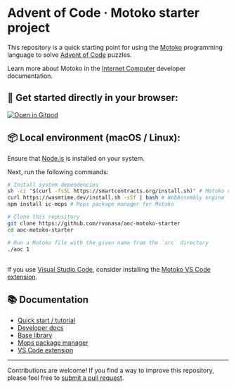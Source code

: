# Advent of Code &middot; Motoko starter project

This repository is a quick starting point for using the [Motoko](https://internetcomputer.org/docs/current/motoko/main/motoko) programming language to solve [Advent of Code](https://adventofcode.com/) puzzles.

Learn more about Motoko in the [Internet Computer](https://internetcomputer.org/docs/current/home) developer documentation.


## 🏁 Get started directly in your browser:

[![Open in Gitpod](https://gitpod.io/button/open-in-gitpod.svg)](https://gitpod.io/#https://github.com/rvanasa/aoc-motoko-starter)


## 📦 Local environment (macOS / Linux):

Ensure that [Node.js](https://nodejs.org/en/) is installed on your system.

Next, run the following commands:

```sh
# Install system dependencies
sh -ci "$(curl -fsSL https://smartcontracts.org/install.sh)" # Motoko compiler
curl https://wasmtime.dev/install.sh -sSf | bash # WebAssembly engine
npm install ic-mops # Mops package manager for Motoko

# Clone this repository
git clone https://github.com/rvanasa/aoc-motoko-starter
cd aoc-motoko-starter

# Run a Motoko file with the given name from the `src` directory
./aoc 1
```

## 

If you use [Visual Studio Code](https://code.visualstudio.com/), consider installing the [Motoko VS Code extension](https://marketplace.visualstudio.com/items?itemName=dfinity-foundation.vscode-motoko).

## 📚 Documentation

- [Quick start / tutorial](https://internetcomputer.org/docs/current/motoko/tutorial)
- [Developer docs](https://internetcomputer.org/docs/current/motoko/main/motoko)
- [Base library](https://github.com/dfinity/motoko-base/tree/master/src)
- [Mops package manager](https://j4mwm-bqaaa-aaaam-qajbq-cai.ic0.app/#/docs/install)
- [VS Code extension](https://github.com/dfinity/vscode-motoko)

---

Contributions are welcome! If you find a way to improve this repository, please feel free to [submit a pull request](https://github.com/rvanasa/aoc-motoko-starter/pulls). 
